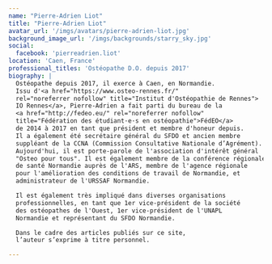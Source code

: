 ```yaml
---
name: "Pierre-Adrien Liot"
title: "Pierre-Adrien Liot"
avatar_url: '/imgs/avatars/pierre-adrien-liot.jpg'
background_image_url: '/imgs/backgrounds/starry_sky.jpg'
social:
  facebook: 'pierreadrien.liot'
location: 'Caen, France'
professional_titles: 'Ostéopathe D.O. depuis 2017'
biography: |
  Ostéopathe depuis 2017, il exerce à Caen, en Normandie.
  Issu d'<a href="https://www.osteo-rennes.fr/"
  rel="noreferrer nofollow" title="Institut d'Ostéopathie de Rennes">
  IO Rennes</a>, Pierre-Adrien a fait parti du bureau de la
  <a href="http://fedeo.eu/" rel="noreferrer nofollow"
  title="Fédération des étudiant·e·s en ostéopathie">FédEO</a>
  de 2014 à 2017 en tant que président et membre d'honeur depuis.
  Il a également été secrétaire général du SFDO et ancien membre
  suppléant de la CCNA (Commission Consultative Nationale d’Agrément).
  Aujourd'hui, il est porte-parole de l'association d'intérêt général
  "Osteo pour tous". Il est également membre de la conférence régionale
  de santé Normandie auprès de l'ARS, membre de l'agence régionale
  pour l'amélioration des conditions de travail de Normandie, et
  administrateur de l'URSSAF Normandie.

  Il est également très impliqué dans diverses organisations
  professionnelles, en tant que 1er vice-président de la société
  des ostéopathes de l'Ouest, 1er vice-président de l'UNAPL
  Normandie et représentant du SFDO Normandie.

  Dans le cadre des articles publiés sur ce site,
  l’auteur s’exprime à titre personnel.

---
```

